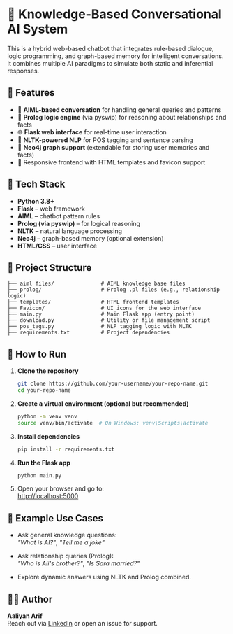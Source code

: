 
# 🧠 Knowledge-Based Conversational AI System

This is a hybrid web-based chatbot that integrates rule-based dialogue, logic programming, and graph-based memory for intelligent conversations. It combines multiple AI paradigms to simulate both static and inferential responses.

## 🌟 Features

- 💬 **AIML-based conversation** for handling general queries and patterns
- 🧠 **Prolog logic engine** (via pyswip) for reasoning about relationships and facts
- 🌐 **Flask web interface** for real-time user interaction
- 🧩 **NLTK-powered NLP** for POS tagging and sentence parsing
- 🔗 **Neo4j graph support** (extendable for storing user memories and facts)
- 🎨 Responsive frontend with HTML templates and favicon support

## 🧰 Tech Stack

- **Python 3.8+**
- **Flask** – web framework
- **AIML** – chatbot pattern rules
- **Prolog (via pyswip)** – for logical reasoning
- **NLTK** – natural language processing
- **Neo4j** – graph-based memory (optional extension)
- **HTML/CSS** – user interface

## 📁 Project Structure

```
├── aiml files/               # AIML knowledge base files
├── prolog/                   # Prolog .pl files (e.g., relationship logic)
├── templates/                # HTML frontend templates
├── Favicon/                  # UI icons for the web interface
├── main.py                   # Main Flask app (entry point)
├── download.py               # Utility or file management script
├── pos_tags.py               # NLP tagging logic with NLTK
├── requirements.txt          # Project dependencies
```

## 🚀 How to Run

1. **Clone the repository**
   ```bash
   git clone https://github.com/your-username/your-repo-name.git
   cd your-repo-name
   ```

2. **Create a virtual environment (optional but recommended)**
   ```bash
   python -m venv venv
   source venv/bin/activate  # On Windows: venv\Scripts\activate
   ```

3. **Install dependencies**
   ```bash
   pip install -r requirements.txt
   ```

4. **Run the Flask app**
   ```bash
   python main.py
   ```

5. Open your browser and go to:  
   [http://localhost:5000](http://localhost:5000)

## 🧪 Example Use Cases

- Ask general knowledge questions:  
  _"What is AI?"_, _"Tell me a joke"_

- Ask relationship queries (Prolog):  
  _"Who is Ali's brother?"_, _"Is Sara married?"_

- Explore dynamic answers using NLTK and Prolog combined.


## 🙋‍♂️ Author

**Aaliyan Arif**  
Reach out via [LinkedIn](https://www.linkedin.com/) or open an issue for support.
